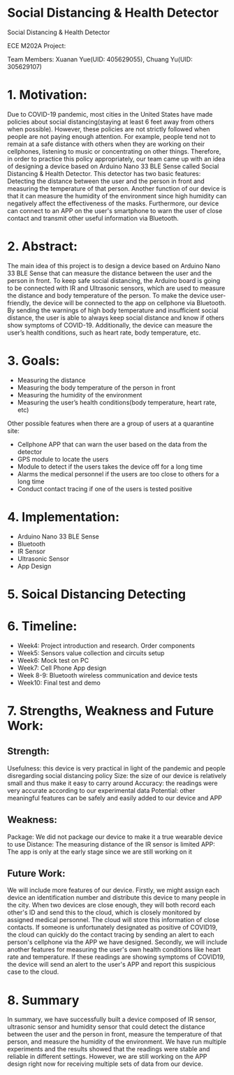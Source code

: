 # Social Distancing & Health Detector
Social Distancing & Health Detector 

ECE M202A Project:

Team Members: Xuanan Yue(UID: 405629055), Chuang Yu(UID: 305629107)

# 1. Motivation:
Due to COVID-19 pandemic, most cities in the United States have made policies about social distancing(staying at least 6 feet away from others when possible). However, these policies are not strictly followed when people are not paying enough attention. For example, people tend not to remain at a safe distance with others when they are working on their cellphones, listening to music or concentrating on other things. Therefore, in order to practice this policy appropriately, our team came up with an idea of designing a device based on Arduino Nano 33 BLE Sense called Social Distancing & Health Detector. This detector has two basic features: Detecting the distance between the user and the person in front and measuring the temperature of that person. Another function of our device is that it can measure the humidity of the environment since high humidity can negatively affect the effectiveness of the masks. Furthermore, our device can connect to an APP on the user's smartphone to warn the user of close contact and transmit other useful information via Bluetooth. 

# 2. Abstract:
The main idea of this project is to design a device based on Arduino Nano 33 BLE Sense that can measure the distance between the user and the person in front. To keep safe social distancing, the Arduino board is going to be connected with IR and Ultrasonic sensors, which are used to measure the distance and body temperature of the person. To make the device user-friendly, the device will be connected to the app on cellphone via Bluetooth. By sending the warnings of high body temperature and insufficient social distance, the user is able to always keep social distance and know if others show symptoms of COVID-19. Additionally, the device can measure the user’s health conditions, such as heart rate, body temperature, etc.

# 3. Goals:
- Measuring the distance
- Measuring the body temperature of the person in front
- Measuring the humidity of the environment
- Measuring the user’s health conditions(body temperature, heart rate, etc) 

Other possible features when there are a group of users at a quarantine site:
- Cellphone APP that can warn the user based on the data from the detector
- GPS module to locate the users 
- Module to detect if the users takes the device off for a long time
- Alarms the medical personnel if the users are too close to others for a long time
- Conduct contact tracing if one of the users is tested positive 
	
	
# 4. Implementation:
- Arduino Nano 33 BLE Sense
- Bluetooth
- IR Sensor
- Ultrasonic Sensor 
- App Design

# 5. Soical Distancing Detecting


# 6. Timeline:
- Week4: Project introduction and research. Order components
- Week5: Sensors value collection and circuits setup
- Week6: Mock test on PC
- Week7: Cell Phone App design
- Week 8-9: Bluetooth wireless communication and device tests
- Week10: Final test and demo


# 7. Strengths, Weakness and Future Work:
## Strength: 
Usefulness: this device is very practical in light of the pandemic and people disregarding social distancing policy
Size: the size of our device is relatively small and thus make it easy to carry around
Accuracy: the readings were very accurate according to our experimental data
Potential: other meaningful features can be safely and easily added to our device and APP

## Weakness:
Package: We did not package our device to make it a true wearable device to use
Distance: The measuring distance of the IR sensor is limited
APP: The app is only at the early stage since we are still working on it

## Future Work: 
We will include more features of our device. Firstly, we might assign each device an identification number and distribute this device to many people in the city. When two devices are close enough, they will both record each other's ID and send this to the cloud, which is closely monitored by assigned medical personnel. The cloud will store this information of close contacts. If someone is unfortunately designated as positive of COVID19, the cloud can quickly do the contact tracing by sending an alert to each person's cellphone via the APP we have designed. Secondly, we will include another features for measuring the user's own health conditions like heart rate and temperature. If these readings are showing symptoms of COVID19, the device will send an alert to the user's APP and report this suspicious case to the cloud.



# 8. Summary
In summary, we have successfully built a device composed of IR sensor, ultrasonic sensor and humidity sensor that could detect the distance between the user and the person in front, measure the temperature of that person, and measure the humidity of the environment. We have run multiple experiments and the results showed that the readings were stable and reliable in different settings. However, we are still working on the APP design right now for receiving multiple sets of data from our device. 






 

